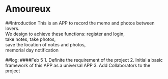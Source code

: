 # Amoureux
##Introduction
This is an APP to record the memo and photos between lovers.<br>
We design to achieve these functions:
register and login, <br>
take notes, take photos, <br>
save the location of notes and photos, <br>
memorial day notification <br>

##log:
####Feb 5
    1. Definite the requirement of the project
    2. Initial a basic framework of this APP as a universal APP
    3. Add Collaborators to the project

